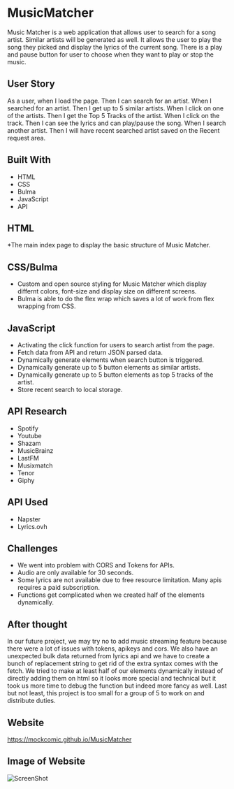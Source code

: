 # MusicMatcher
Music Matcher is a web application that allows user to search for a song artist. Similar artists will be generated as well. It allows the user to play the song they picked and display the lyrics of the current song. There is a play and pause button for user to choose when they want to play or stop the music.

## User Story
As a user, when I load the page.
Then I can search for an artist.
When I searched for an artist.
Then I get up to 5 similar artists.
When I click on one of the artists.
Then I get the Top 5 Tracks of the artist.
When I click on the track.
Then I can see the lyrics and can play/pause the song.
When I search another artist.
Then I will have recent searched artist saved on the Recent request area.


## Built With
* HTML
* CSS
* Bulma
* JavaScript
* API

## HTML
*The main index page to display the basic structure of Music Matcher.

## CSS/Bulma
* Custom and open source styling for Music Matcher which display differnt colors, font-size and display size on different screens.
* Bulma is able to do the flex wrap which saves a lot of work from flex wrapping from CSS.

## JavaScript
* Activating the click function for users to search artist from the page.
* Fetch data from API and return JSON parsed data.
* Dynamically generate elements when search button is triggered.
* Dynamically generate up to 5 button elements as similar artists.
* Dynamically generate up to 5 button elements as top 5 tracks of the artist.
* Store recent search to local storage.

## API Research
* Spotify
* Youtube
* Shazam
* MusicBrainz
* LastFM
* Musixmatch
* Tenor
* Giphy

## API Used
* Napster
* Lyrics.ovh

## Challenges
* We went into problem with CORS and Tokens for APIs.
* Audio are only available for 30 seconds.
* Some lyrics are not available due to free resource limitation. Many apis requires a paid subscription.
* Functions get complicated when we created half of the elements dynamically.


## After thought
In our future project, we may try no to add music streaming feature because there were a lot of issues with tokens, apikeys and cors. We also have an unexpected bulk data returned from lyrics api and we have to create a bunch of replacement string to get rid of the extra syntax comes with the fetch. We tried to make at least half of our elements dynamically instead of directly adding them on html so it looks more special and technical but it took us more time to debug the function but indeed more fancy as well. Last but not least, this project is too small for a group of 5 to work on and distribute duties.


## Website
https://mockcomic.github.io/MusicMatcher

## Image of Website
![ScreenShot](https://)
